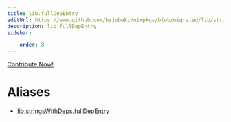 ```yaml
---
title: lib.fullDepEntry
editUrl: https://www.github.com/hsjobeki/nixpkgs/blob/migrated/lib/strings-with-deps.nix#L81C18
description: lib.fullDepEntry
sidebar:

    order: 8
---
```


<a href="https://www.github.com/hsjobeki/nixpkgs/blob/migrated/lib/strings-with-deps.nix#L81C18">Contribute Now!</a>


# Aliases

- [lib.stringsWithDeps.fullDepEntry](/nix-doc-comments/reference/lib/stringswithdeps/lib-stringswithdeps-fulldepentry)


